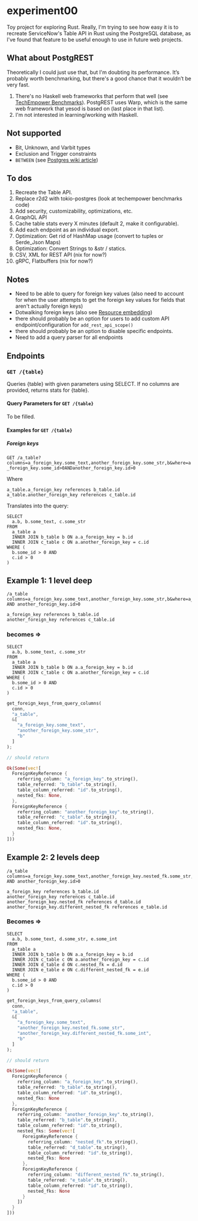 # experiment00

Toy project for exploring Rust. Really, I'm trying to see how easy it is to recreate ServiceNow's Table API in Rust using the PostgreSQL database, as I've found that feature to be useful enough to use in future web projects.

## What about PostgREST

Theoretically I could just use that, but I'm doubting its performance. It’s probably worth benchmarking, but there's a good chance that it wouldn’t be very fast.

1. There's no Haskell web frameworks that perform that well (see [TechEmpower Benchmarks](https://www.techempower.com/benchmarks/#section=data-r17&hw=cl&test=fortune&l=yyku67-1)). PostgREST uses Warp, which is the same web framework that yesod is based on (last place in that list).
1. I'm not interested in learning/working with Haskell.

## Not supported

- Bit, Unknown, and Varbit types
- Exclusion and Trigger constraints
- `BETWEEN` (see [Postgres wiki article](https://wiki.postgresql.org/wiki/Don%27t_Do_This#Don.27t_use_BETWEEN_.28especially_with_timestamps.29))

## To dos

1. Recreate the Table API.
1. Replace r2d2 with tokio-postgres (look at techempower benchmarks code)
1. Add security, customizability, optimizations, etc.
1. GraphQL API
1. Cache table stats every X minutes (default 2, make it configurable).
1. Add each endpoint as an individual export.
1. Optimization: Get rid of HashMap usage (convert to tuples or Serde_Json Maps)
1. Optimization: Convert Strings to &str / statics.
1. CSV, XML for REST API (nix for now?)
1. gRPC, Flatbuffers (nix for now?)

## Notes

- Need to be able to query for foreign key values (also need to account for when the user attempts to get the foreign key values for fields that aren't actually foreign keys)
- Dotwalking foreign keys (also see [Resource embedding](http://postgrest.org/en/v5.2/api.html#resource-embedding))
- there should probably be an option for users to add custom API endpoint/configuration for `add_rest_api_scope()`
- there should probably be an option to disable specific endpoints.
- Need to add a query parser for all endpoints

## Endpoints

### `GET /{table}`

Queries {table} with given parameters using SELECT. If no columns are provided, returns stats for {table}.

#### Query Parameters for `GET /{table}`

To be filled.

#### Examples for `GET /{table}`

##### Foreign keys

`GET /a_table?columns=a_foreign_key.some_text,another_foreign_key.some_str,b&where=a_foreign_key.some_id>0ANDanother_foreign_key.id>0`

Where

```plaintext
a_table.a_foreign_key references b_table.id
a_table.another_foreign_key references c_table.id
```

Translates into the query:

```postgre
SELECT
  a.b, b.some_text, c.some_str
FROM
  a_table a
  INNER JOIN b_table b ON a.a_foreign_key = b.id
  INNER JOIN c_table c ON a.another_foreign_key = c.id
WHERE (
  b.some_id > 0 AND
  c.id > 0
)
```

## Example 1: 1 level deep

```plaintext
/a_table
columns=a_foreign_key.some_text,another_foreign_key.some_str,b&where=a_foreign_key.some_id>0 AND another_foreign_key.id>0

a_foreign_key references b_table.id
another_foreign_key references c_table.id
```

### becomes =>

```postgre
SELECT
  a.b, b.some_text, c.some_str
FROM
  a_table a
  INNER JOIN b_table b ON a.a_foreign_key = b.id
  INNER JOIN c_table c ON a.another_foreign_key = c.id
WHERE (
  b.some_id > 0 AND
  c.id > 0
)
```

```rust
get_foreign_keys_from_query_columns(
  conn,
  "a_table",
  &[
    "a_foreign_key.some_text",
    "another_foreign_key.some_str",
    "b"
  ]
);

// should return

Ok(Some(vec![
  ForeignKeyReference {
    referring_column: "a_foreign_key".to_string(),
    table_referred: "b_table".to_string(),
    table_column_referred: "id".to_string(),
    nested_fks: None,
  },
  ForeignKeyReference {
    referring_column: "another_foreign_key".to_string(),
    table_referred: "c_table".to_string(),
    table_column_referred: "id".to_string(),
    nested_fks: None,
  }
]))
```

## Example 2: 2 levels deep

```plaintext
/a_table
columns=a_foreign_key.some_text,another_foreign_key.nested_fk.some_str,another_foreign_key.different_nested_fk.some_int,b&where=a_foreign_key.some_id>0 AND another_foreign_key.id>0

a_foreign_key references b_table.id
another_foreign_key references c_table.id
another_foreign_key.nested_fk references d_table.id
another_foreign_key.different_nested_fk references e_table.id
```

### Becomes =>

```postgre
SELECT
  a.b, b.some_text, d.some_str, e.some_int
FROM
  a_table a
  INNER JOIN b_table b ON a.a_foreign_key = b.id
  INNER JOIN c_table c ON a.another_foreign_key = c.id
  INNER JOIN d_table d ON c.nested_fk = d.id
  INNER JOIN e_table e ON c.different_nested_fk = e.id
WHERE (
  b.some_id > 0 AND
  c.id > 0
)
```

```rust
get_foreign_keys_from_query_columns(
  conn,
  "a_table",
  &[
    "a_foreign_key.some_text",
    "another_foreign_key.nested_fk.some_str",
    "another_foreign_key.different_nested_fk.some_int",
    "b"
  ]
);

// should return

Ok(Some(vec![
  ForeignKeyReference {
    referring_column: "a_foreign_key".to_string(),
    table_referred: "b_table".to_string(),
    table_column_referred: "id".to_string(),
    nested_fks: None
  },
  ForeignKeyReference {
    referring_column: "another_foreign_key".to_string(),
    table_referred: "b_table".to_string(),
    table_column_referred: "id".to_string(),
    nested_fks: Some(vec![
      ForeignKeyReference {
        referring_column: "nested_fk".to_string(),
        table_referred: "d_table".to_string(),
        table_column_referred: "id".to_string(),
        nested_fks: None
      },
      ForeignKeyReference {
        referring_column: "different_nested_fk".to_string(),
        table_referred: "e_table".to_string(),
        table_column_referred: "id".to_string(),
        nested_fks: None
      }
    ])
  }
]))
```
